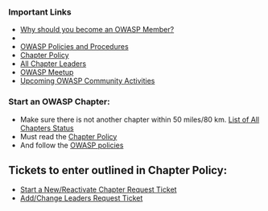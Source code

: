 ### Important Links
* [Why should you become an OWASP Member?](https://youtu.be/RrUQYkzdaos)
* 
* [OWASP Policies and Procedures](https://owasp.org/www-policy/)
* [Chapter Policy](https://owasp.org/www-policy/)
* [All Chapter Leaders](/chapters/leaders/)
* [OWASP Meetup](https://owasp.meetup.com)
* [Upcoming OWASP Community Activities](/chapters/events/)

### Start an OWASP Chapter:
* Make sure there is not another chapter within 50 miles/80 km. [List of All Chapters Status](/chapters/status/)
* Must read the [Chapter Policy](https://owasp.org/www-policy/) 
* And follow the [OWASP policies](https://owasp.org/www-policy/)
## Tickets to enter outlined in Chapter Policy:
* [Start a New/Reactivate Chapter Request Ticket](https://owasporg.atlassian.net/servicedesk/customer/portal/7/group/18/create/73)
* [Add/Change Leaders Request Ticket](https://owasporg.atlassian.net/servicedesk/customer/portal/7/group/18/create/73)
